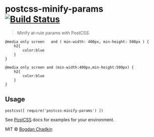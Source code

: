 <h1 id="postcss-minify-params-%21build-statusci-imgci">postcss-minify-params <a href="https://travis-ci.org/ben-eb/postcss-minify-params"><img src="https://travis-ci.org/ben-eb/postcss-minify-params.svg" alt="Build Status" /></a></h1>

<blockquote>
  <p>Minify at-rule params with PostCSS.</p>
</blockquote>

<pre><code class="css">@media only screen   and ( min-width: 400px, min-height: 500px ) {
    h2{
        color:blue
    }
}
</code></pre>

<pre><code class="css">@media only screen and (min-width:400px,min-height:500px) {
    h2{
        color:blue
    }
}
</code></pre>

<h2 id="usage">Usage</h2>

<pre><code class="js">postcss([ require('postcss-minify-params') ])
</code></pre>

<p>See <a href="https://github.com/postcss/postcss">PostCSS</a> docs for examples for your environment.</p>

<p>MIT © <a href="m&#97;&#105;&#108;&#116;&#111;&#58;&#x74;&#x72;&#x79;&#x73;&#x6f;&#x75;&#x6e;d&#64;&#121;&#97;&#110;&#100;&#101;&#120;&#x2e;&#x72;&#x75;">Bogdan Chadkin</a></p>

